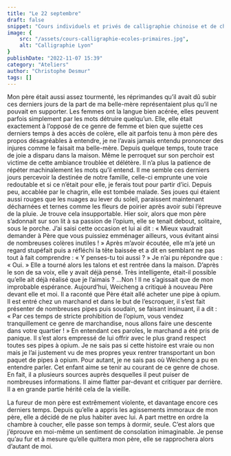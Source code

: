 ```yaml
---
title: "Le 22 septembre"
draft: false
snippet: "Cours individuels et privés de calligraphie chinoise et de chinois."
image: {
    src: "/assets/cours-calligraphie-ecoles-primaires.jpg",
    alt: "Calligraphie Lyon"
}
publishDate: "2022-11-07 15:39"
category: "Ateliers"
author: "Christophe Desmur"
tags: []
---
```




Mon père était aussi assez tourmenté, les réprimandes qu’il avait dû subir ces derniers jours de la part de ma belle-mère représentaient plus qu’il ne pouvait en supporter. Les femmes ont la langue bien acérée, elles peuvent parfois simplement par les mots détruire quelqu’un. Elle, elle était exactement à l’opposé de ce genre de femme et bien que sujette ces derniers temps à des accès de colère, elle ait parfois tenu à mon père des propos désagréables à entendre, je ne l’avais jamais entendu prononcer des injures comme le faisait ma belle-mère. Depuis quelque temps, toute trace de joie a disparu dans la maison. Même le perroquet sur son perchoir est victime de cette ambiance troublée et délétère. Il n’a plus la patience de répéter machinalement les mots qu’il entend. Il me semble ces derniers jours percevoir la destinée de notre famille, celle-ci emprunte une voie redoutable et si ce n’était pour elle, je ferais tout pour partir d’ici. Depuis peu, accablée par le chagrin, elle est tombée malade. Ses joues qui étaient aussi rouges que les nuages au lever du soleil, paraissent maintenant décharnées et ternes comme les fleurs de poirier après avoir subi l’épreuve de la pluie. Je trouve cela insupportable. Hier soir, alors que mon père s’adonnait sur son lit à sa passion de l’opium, elle se tenait debout, solitaire, sous le porche. J’ai saisi cette occasion et lui ai dit : « Mieux vaudrait demander à Père que vous puissiez emménager ailleurs, vous évitant ainsi de nombreuses colères inutiles ! » Après m’avoir écoutée, elle m’a jeté un regard stupéfait puis a réfléchi la tête baissée et a dit en semblant ne pas tout à fait comprendre : « Y penses-tu toi aussi ? » Je n’ai pu répondre que : « Oui. » Elle a tourné alors les talons et est rentrée dans la maison. D’après le son de sa voix, elle y avait déjà pensé. Très intelligente, était-il possible qu’elle ait déjà réalisé que je l’aimais ? …Non ! Il ne s’agissait que de mon improbable espérance. Aujourd’hui, Weicheng a critiqué à nouveau Père devant elle et moi. Il a raconté que Père était allé acheter une pipe à opium. Il est entré chez un marchand et dans le but de l’escroquer, il s’est fait présenter de nombreuses pipes puis soudain, se faisant insinuant, il a dit : « Par ces temps de stricte prohibition de l’opium, vous vendez tranquillement ce genre de marchandise, nous allons faire une descente dans votre quartier ! » En entendant ces paroles, le marchand a été pris de panique. Il s’est alors empressé de lui offrir avec le plus grand respect toutes ses pipes à opium. Je ne sais pas si cette histoire est vraie ou non mais je l’ai justement vu de mes propres yeux rentrer transportant un bon paquet de pipes à opium. Pour autant, je ne sais pas où Weicheng a pu en entendre parler. Cet enfant aime se tenir au courant de ce genre de chose. En fait, il a plusieurs sources auprès desquelles il peut puiser de nombreuses informations. Il aime flatter par-devant et critiquer par derrière. Il a en grande partie hérité cela de la vieille.

La fureur de mon père est extrêmement violente, et davantage encore ces derniers temps. Depuis qu’elle a appris les agissements immoraux de mon père, elle a décidé de ne plus habiter avec lui. A part mettre en ordre la chambre à coucher, elle passe son temps à dormir, seule. C’est alors que j’éprouve en moi-même un sentiment de consolation inimaginable. Je pense qu’au fur et à mesure qu’elle quittera mon père, elle se rapprochera alors d’autant de moi.
